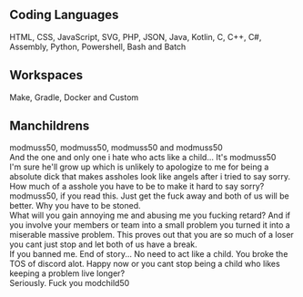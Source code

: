 ## Coding Languages
HTML, CSS, JavaScript, SVG, PHP, JSON, Java, Kotlin, C, C++, C#, Assembly, Python, Powershell, Bash and Batch
## Workspaces
Make, Gradle, Docker and Custom
## Manchildrens
modmuss50, modmuss50, modmuss50 and modmuss50\
And the one and only one i hate who acts like a child... It's modmuss50\
I'm sure he'll grow up which is unlikely to apologize to me for being a absolute dick that makes assholes look like angels after i tried to say sorry.\
How much of a asshole you have to be to make it hard to say sorry?\
modmuss50, if you read this. Just get the fuck away and both of us will be better. Why you have to be stoned.\
What will you gain annoying me and abusing me you fucking retard?
And if you involve your members or team into a small problem you turned it into a miserable massive problem. This proves out that you are so much of a loser you cant just stop and let both of us have a break.\
If you banned me. End of story... No need to act like a child. You broke the TOS of discord alot. Happy now or you cant stop being a child who likes keeping a problem live longer?\
Seriously. Fuck you modchild50
